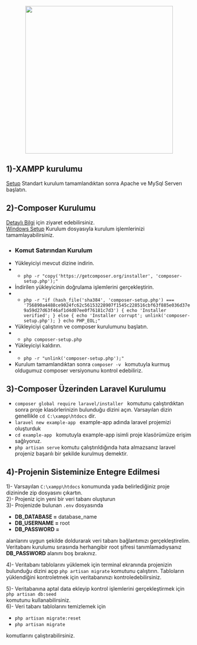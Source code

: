 <p align="center"><a href="https://laravel.com" target="_blank"><img src="https://raw.githubusercontent.com/laravel/art/master/logo-lockup/5%20SVG/2%20CMYK/1%20Full%20Color/laravel-logolockup-cmyk-red.svg" width="400"></a></p>


## 1)-XAMPP kurulumu
[Setup](https://www.apachefriends.org/download.html)
Standart kurulum tamamlandıktan sonra Apache ve MySql Serverı başlatın.

## 2)-Composer Kurulumu
[Detaylı Bilgi](https://getcomposer.org/) için ziyaret edebilirsiniz. <br/>
[Windows Setup](https://getcomposer.org/Composer-Setup.exe) Kurulum dosyasıyla kurulum işlemlerinizi tamamlayabilirsiniz.
* ### Komut Satırından Kurulum
* Yükleyiciyi mevcut dizine indirin.
* * `php -r "copy('https://getcomposer.org/installer', 'composer-setup.php');"`
* İndirilen yükleyicinin doğrulama işlemlerini gerçekleştirin.
* * `php -r "if (hash_file('sha384', 'composer-setup.php') === '756890a4488ce9024fc62c56153228907f1545c228516cbf63f885e036d37e9a59d27d63f46af1d4d07ee0f76181c7d3') { echo 'Installer verified'; } else { echo 'Installer corrupt'; unlink('composer-setup.php'); } echo PHP_EOL;"` 
* Yükleyiciyi çalıştırın ve composer kurulumunu başlatın.
* * `php composer-setup.php`
* Yükleyiciyi kaldırın.
* * `php -r "unlink('composer-setup.php');"`    
* Kurulum tamamlandıktan sonra `composer -v ` komutuyla kurmuş oldugumuz composer versiyonunu kontrol edebiliriz.

## 3)-Composer Üzerinden Laravel Kurulumu
* `composer global require laravel/installer ` komutunu çalıştırdıktan sonra proje klasörlerinizin bulunduğu dizini açın. Varsayılan dizin genellikle `cd C:\xampp\htdocs` dir.
* `laravel new example-app ` example-app adında laravel projemizi oluşturduk
* `cd example-app ` komutuyla example-app isimli proje klasörümüze erişim sağlıyoruz.
* `php artisan serve` komutu çalıştırıldığında hata almazsanız laravel projeniz başarılı bir şekilde kurulmuş demektir.

## 4)-Projenin Sisteminize Entegre Edilmesi
1)- Varsayılan `C:\xampp\htdocs` konumunda yada belirlediğiniz proje dizininde zip dosyasını çıkartın. <br/>
2)- Projeniz için yeni bir veri tabanı oluşturun <br/>
3)- Projenizde bulunan `.env` dosyasında 
* **DB_DATABASE =** database_name 
* **DB_USERNAME =** root 
* **DB_PASSWORD =**  <br/>

alanlarını uygun şekilde doldurarak veri tabanı bağlantımızı gerçekleştirelim. Veritabanı kurulumu sırasında herhangibir root şifresi tanımlamadıysanız **DB_PASSWORD** alanını boş bırakınız. <br/>

4)- Veritabanı tablolarını yüklemek için terminal ekranında projenizin bulunduğu dizini açıp
       `php artisan migrate` 
komutunu çalıştırın. Tabloların yüklendiğini kontroletmek için veritabanınızı kontroledebilirsiniz. <br/>

5)- Veritabanına aptal data ekleyip kontrol işlemlerini gerçekleştirmek için
       `php artisan db:seed`  
    komutunu kullanabilirsiniz. <br/>
6)- Veri tabanı tablolarını temizlemek için 
*  `php artisan migrate:reset` 
*  `php artisan migrate`

komutlarını çalıştırabilirsiniz. <br/>
